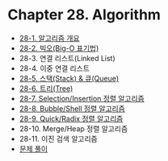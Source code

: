 # Chapter 28. Algorithm

- [28-1. 알고리즘 개요](28_1/contents.md)
- [28-2. 빅오(Big-O 표기법)](28_2/contents.md)
- 28-3. 연결 리스트(Linked List)
- 28-4. 이중 연결 리스트
- [28-5. 스택(Stack) & 큐(Queue)](28_5/contents.md)
- [28-6. 트리(Tree)](28_6/contents.md)
- [28-7. Selection/Insertion 정렬 알고리즘](28_7/contents.md)
- [28-8. Bubble/Shell 정렬 알고리즘](28_8/contents.md)
- [28-9. Quick/Radix 정렬 알고리즘](28_9/contents.md)
- 28-10. Merge/Heap 정렬 알고리즘
- 28-11. 이진 검색 알고리즘
- [문제 풀이](exercises.md)
